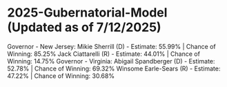 # 2025-Gubernatorial-Model (Updated as of 7/12/2025)

Governor - New Jersey:
    Mikie Sherrill (D) - Estimate: 55.99% | Chance of Winning: 85.25%
    Jack Ciattarelli (R) - Estimate: 44.01% | Chance of Winning: 14.75%
Governor - Virginia:
    Abigail Spandberger (D) - Estimate: 52.78% | Chance of Winning: 69.32%
    Winsome Earle-Sears (R) - Estimate: 47.22% | Chance of Winning: 30.68%